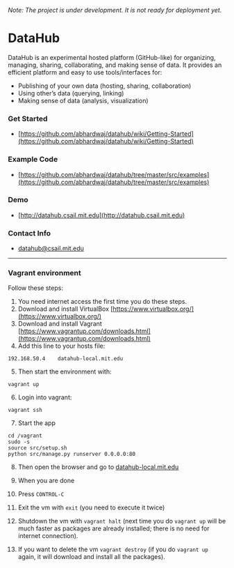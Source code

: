 *Note: The project is under development. It is not ready for deployment yet.*

DataHub
===========
DataHub is an experimental hosted platform (GitHub-like) for organizing, managing, sharing, collaborating, and making sense of data. It provides an efficient platform and easy to use tools/interfaces for:

* Publishing of your own data (hosting, sharing, collaboration)
* Using other’s data (querying, linking)
* Making sense of data (analysis, visualization)

### Get Started

+ [https://github.com/abhardwaj/datahub/wiki/Getting-Started](https://github.com/abhardwaj/datahub/wiki/Getting-Started)

### Example Code

+ [https://github.com/abhardwaj/datahub/tree/master/src/examples](https://github.com/abhardwaj/datahub/tree/master/src/examples)

### Demo
+ [http://datahub.csail.mit.edu](http://datahub.csail.mit.edu)

### Contact Info
+ [datahub@csail.mit.edu](mailto:datahub@csail.mit.edu)

-----------------------------
### Vagrant environment

Follow these steps:

1. You need internet access the first time you do these steps.
2. Download and install VirtualBox [https://www.virtualbox.org/](https://www.virtualbox.org/)
3. Download and install Vagrant [https://www.vagrantup.com/downloads.html](https://www.vagrantup.com/downloads.html)
4. Add this line to your hosts file:
  ```
  192.168.50.4    datahub-local.mit.edu
  ```
5. Then start the environment with:
  ```
  vagrant up
  ```
6. Login into vagrant:
  ```
  vagrant ssh
  ```
7. Start the app
  ```
  cd /vagrant
  sudo -s
  source src/setup.sh
  python src/manage.py runserver 0.0.0.0:80
  ```
8. Then open the browser and go to [datahub-local.mit.edu](datahub-local.mit.edu)
9. When you are done

  1. Press `CONTROL-C`
  2. Exit the vm with `exit` (you need to execute it twice)
  3. Shutdown the vm with `vagrant halt` (next time you do `vagrant up` will be much faster as packages are already installed; there is no need for internet connection).

  4. If you want to delete the vm `vagrant destroy` (if you do `vagrant up` again, it will download and install all the packages).
